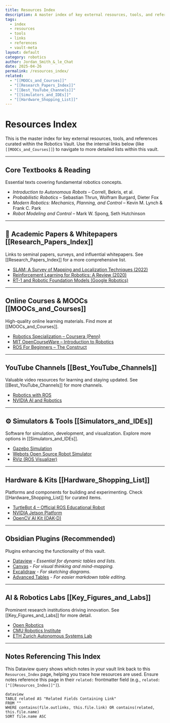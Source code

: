 ```yaml
---
title: Resources Index
description: A master index of key external resources, tools, and references for the Robotics Vault.
tags:
  - index
  - resources
  - tools
  - links
  - references
  - vault-meta
layout: default
category: robotics
author: Jordan_Smith_&_le_Chat
date: 2025-04-26
permalink: /resources_index/
related:
  - "[[MOOCs_and_Courses]]"
  - "[[Research_Papers_Index]]"
  - "[[Best_YouTube_Channels]]"
  - "[[Simulators_and_IDEs]]"
  - "[[Hardware_Shopping_List]]"
---
```


# Resources Index

This is the master index for key external resources, tools, and references curated within the Robotics Vault. Use the internal links below (like `[[MOOCs_and_Courses]]`) to navigate to more detailed lists within this vault.

---

## Core Textbooks & Reading

Essential texts covering fundamental robotics concepts.

- *Introduction to Autonomous Robots* – Correll, Bekris, et al.
- *Probabilistic Robotics* – Sebastian Thrun, Wolfram Burgard, Dieter Fox
- *Modern Robotics: Mechanics, Planning, and Control* – Kevin M. Lynch & Frank C. Park
- *Robot Modeling and Control* – Mark W. Spong, Seth Hutchinson

---

## 📄 Academic Papers & Whitepapers [[Research_Papers_Index]]

Links to seminal papers, surveys, and influential whitepapers. See [[Research_Papers_Index]] for a more comprehensive list.

- [SLAM: A Survey of Mapping and Localization Techniques (2022)](https://arxiv.org/abs/2202.02385)
- [Reinforcement Learning for Robotics: A Review (2020)](https://arxiv.org/abs/2007.14491)
- [RT-1 and Robotic Foundation Models (Google Robotics)](https://robotics-transformer.github.io/)

---

## Online Courses & MOOCs [[MOOCs_and_Courses]]

High-quality online learning materials. Find more at [[MOOCs_and_Courses]].

- [Robotics Specialization – Coursera (Penn)](https://www.coursera.org/specializations/robotics)
- [MIT OpenCourseWare – Introduction to Robotics](https://ocw.mit.edu/courses/electrical-engineering-and-computer-science/6-141-robotic-science-and-systems-i-fall-2020/)
- [ROS For Beginners – The Construct](https://www.theconstructsim.com/robotigniteacademy_learnros/)

---

## YouTube Channels [[Best_YouTube_Channels]]

Valuable video resources for learning and staying updated. See [[Best_YouTube_Channels]] for more channels.

- [Robotics with ROS](https://www.youtube.com/c/TheConstruct)
- [NVIDIA AI and Robotics](https://www.youtube.com/@NVIDIADeveloper)

---

## ⚙️ Simulators & Tools [[Simulators_and_IDEs]]

Software for simulation, development, and visualization. Explore more options in [[Simulators_and_IDEs]].

- [Gazebo Simulation](https://gazebosim.org/)
- [Webots Open Source Robot Simulator](https://cyberbotics.com/)
- [RViz (ROS Visualizer)](http://wiki.ros.org/rviz)

---

## Hardware & Kits [[Hardware_Shopping_List]]

Platforms and components for building and experimenting. Check [[Hardware_Shopping_List]] for curated items.

- [TurtleBot 4 – Official ROS Educational Robot](https://www.clearpathrobotics.com/turtlebot/)
- [NVIDIA Jetson Platform](https://developer.nvidia.com/embedded-computing)
- [OpenCV AI Kit (OAK-D)](https://opencvaikit.com/)

---

## Obsidian Plugins (Recommended)

Plugins enhancing the functionality of this vault.

- [Dataview](https://blacksmithgu.github.io/obsidian-dataview/) - *Essential for dynamic tables and lists.*
- [Canvas](https://help.obsidian.md/Canvas) - *For visual thinking and mind-mapping.*
- [Excalidraw](https://github.com/zsviczian/obsidian-excalidraw-plugin) - *For sketching diagrams.*
- [Advanced Tables](https://github.com/tgrosinger/advanced-tables-obsidian) - *For easier markdown table editing.*

---

## AI & Robotics Labs [[Key_Figures_and_Labs]]

Prominent research institutions driving innovation. See [[Key_Figures_and_Labs]] for more detail.

- [Open Robotics](https://www.openrobotics.org/)
- [CMU Robotics Institute](https://www.ri.cmu.edu/)
- [ETH Zurich Autonomous Systems Lab](https://asl.ethz.ch/)

---

## Notes Referencing This Index

This Dataview query shows which notes in your vault link back to this `Resources_Index` page, helping you trace how resources are used. Ensure notes reference this page in their `related:` frontmatter field (e.g., `related: ["[[Resources_Index]]"]`).

```
dataview
TABLE related AS "Related Fields Containing Link"
FROM "" 
WHERE contains(file.outlinks, this.file.link) OR contains(related, this.file.name)
SORT file.name ASC
```



